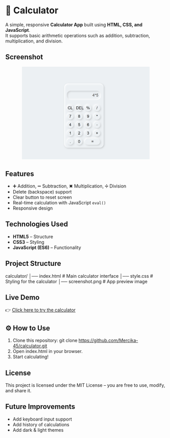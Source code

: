 # 🧮 Calculator
A simple, responsive **Calculator App** built using **HTML, CSS, and JavaScript**.  
It supports basic arithmetic operations such as addition, subtraction, multiplication, and division.



##  Screenshot
<p align="center">
  <img src="screenshot.png" alt="Calculator Screenshot" width="400"/>
</p>


##  Features
- ➕ Addition, ➖ Subtraction, ✖ Multiplication, ➗ Division  
- Delete (backspace) support  
-  Clear button to reset screen  
-  Real-time calculation with JavaScript `eval()`  
-  Responsive design  



##  Technologies Used
- **HTML5** – Structure  
- **CSS3** – Styling  
- **JavaScript (ES6)** – Functionality  


##  Project Structure
calculator/
│── index.html # Main calculator interface
│── style.css # Styling for the calculator
│── screenshot.png # App preview image

##  Live Demo
👉 [Click here to try the calculator](https://Mercika-45.github.io/calculator/)

## ⚙️ How to Use
1. Clone this repository:
   git clone https://github.com/Mercika-45/calculator.git
2. Open index.html in your browser.
3. Start calculating!

## License

This project is licensed under the MIT License – you are free to use, modify, and share it.

##  Future Improvements
- Add keyboard input support 
- Add history of calculations 
- Add dark & light themes 